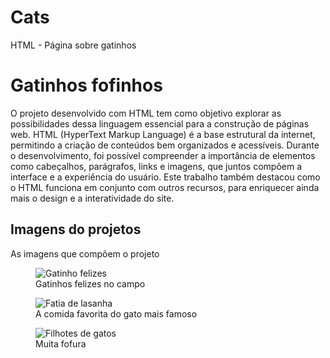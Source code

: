 # Cats
HTML - Página sobre gatinhos
<!DOCTYPE html>
<html lang="en">
   <head>
   <body>
 <meta charset="utf-8">
 <meta name="viewport" content="width=device-width, initial-scale=1.0">
<title>Projeto</title>
       </head>
    </body>
    <body>
    <h1>Gatinhos fofinhos</h1>
    <p>O projeto desenvolvido com HTML tem como objetivo explorar as possibilidades dessa linguagem essencial para a construção de páginas web. HTML (HyperText Markup Language) é a base estrutural da internet, permitindo a criação de conteúdos bem organizados e acessíveis. Durante o desenvolvimento, foi possível compreender a importância de elementos como cabeçalhos, parágrafos, links e imagens, que juntos compõem a interface e a experiência do usuário. Este trabalho também destacou como o HTML funciona em conjunto com outros recursos, para enriquecer ainda mais o design e a interatividade do site.
</p>
        <h2>Imagens do projetos</h2>
          <p>As imagens que compõem o projeto</p>
  <figure>
<img src="https://cdn.freecodecamp.org/curriculum/cat-photo-app/running-cats.jpg" alt="Gatinho felizes"></a>
<figcaption>Gatinhos felizes no campo</figcaption>
   </figure>
 <figure>
   <img src="https://cdn.freecodecamp.org/curriculum/cat-photo-app/lasagna.jpg" alt="Fatia de lasanha"></a>
    <figcaption>A comida favorita do gato mais famoso</figcaption>
      </figure>
       <figure>
         <img src="https://cdn.freecodecamp.org/curriculum/cat-photo-app/cats.jpg" alt="Filhotes de gatos"></a>
 <figcaption>Muita fofura</figcaption>
    </figure>
    </body>
    </html>
